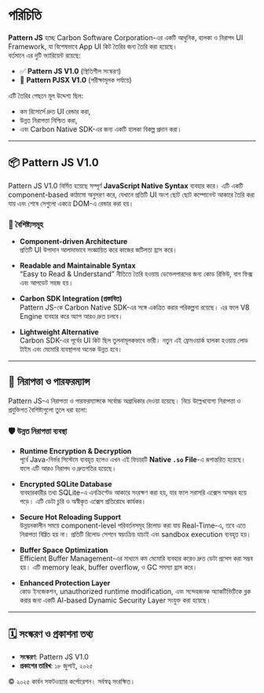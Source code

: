 # পরিচিতি

**Pattern JS** হচ্ছে Carbon Software Corporation-এর একটি আধুনিক, হালকা ও নিরাপদ UI Framework, যা বিশেষভাবে App UI কিট তৈরির জন্য তৈরি করা হয়েছে।  
বর্তমানে এর দুটি ভ্যারিয়েন্ট রয়েছে:

- ✅ **Pattern JS V1.0** (স্থিতিশীল সংস্করণ)
- 🧪 **Pattern PJSX V1.0** (পরীক্ষামূলক পর্যায়ে)

এটি তৈরির পেছনে মূল উদ্দেশ্য ছিল:  
- কম রিসোর্সে দ্রুত UI রেন্ডার করা,  
- উন্নত নিরাপত্তা নিশ্চিত করা,  
- এবং Carbon Native SDK-এর জন্য একটি হালকা বিকল্প প্রদান করা।

---

## 📦 Pattern JS V1.0

Pattern JS V1.0 নির্মিত হয়েছে সম্পূর্ণ **JavaScript Native Syntax** ব্যবহার করে। এটি একটি component-based কাঠামো অনুসরণ করে, যেখানে প্রতিটি UI অংশ ছোট ছোট কম্পোনেন্ট আকারে তৈরি করা যায় এবং শেষে সেগুলো একত্রে DOM-এ রেন্ডার করা হয়।

### 🧩 বৈশিষ্ট্যসমূহ

- **Component-driven Architecture**  
  প্রতিটি UI উপাদান আলাদাভাবে সংজ্ঞায়িত করে কাজের জটিলতা হ্রাস করে।

- **Readable and Maintainable Syntax**  
  “Easy to Read & Understand” নীতিতে তৈরি হওয়ায় ডেভেলপারদের জন্য কোড রিভিউ, বাগ ফিক্স এবং আপডেট সহজ হয়।

- **Carbon SDK Integration (প্রস্তাবিত)**  
  Pattern JS-কে Carbon Native SDK-এর সঙ্গে একত্রিত করার পরিকল্পনা রয়েছে। এর ফলে V8 Engine ব্যবহার করে অ্যাপ আরও দ্রুত চলবে।

- **Lightweight Alternative**  
  Carbon SDK-এর পূর্বের UI কিট ছিল তুলনামূলকভাবে ভারী। নতুন এই ফ্রেমওয়ার্ক হালকা হওয়ায় লোড টাইম এবং মেমোরি ব্যবস্থাপনা অনেক উন্নত হবে।

---

## 🔐 নিরাপত্তা ও পারফরম্যান্স

Pattern JS-এ নিরাপত্তা ও পারফরম্যান্সকে সর্বোচ্চ অগ্রাধিকার দেওয়া হয়েছে। নিচে উল্লেখযোগ্য নিরাপত্তা ও প্রযুক্তিগত বৈশিষ্ট্যগুলো তুলে ধরা হলো:

### 🛡️ উন্নত নিরাপত্তা ব্যবস্থা

- **Runtime Encryption & Decryption**  
  পূর্বে Java-নির্ভর সিস্টেমে ব্যবহৃত হলেও এখন এই ফিচারটি **Native `.so` File**-এ রূপান্তরিত হয়েছে। ফলে এটি আরও নিরাপদ ও দ্রুতগতির হয়েছে।

- **Encrypted SQLite Database**  
  ব্যবহারকারীর তথ্য SQLite-এ এনক্রিপ্টেড আকারে সংরক্ষণ করা হয়, যার ফলে সরাসরি এক্সেস অসম্ভব হয়ে পড়ে। এটি ডেটা চুরি ও অস্বীকৃত এক্সেস প্রতিরোধে কার্যকর।

- **Secure Hot Reloading Support**  
  উন্নয়নকালীন সময়ে component-level পরিবর্তনসমূহ রিলোড করা যায় Real-Time-এ, তবে এতে নিরাপত্তা বিঘ্নিত হয় না। প্রতিটি রিলোড সেশনে স্বয়ংক্রিয় যাচাই এবং sandbox execution ব্যবহৃত হয়।

- **Buffer Space Optimization**  
  Efficient Buffer Management-এর মাধ্যমে কম মেমোরি ব্যবহার করেও দ্রুত ডেটা প্রসেস করা সম্ভব হয়। এটি memory leak, buffer overflow, ও GC সমস্যা হ্রাস করে।

- **Enhanced Protection Layer**  
  কোড ইনজেকশন, unauthorized runtime modification, এবং সন্দেহজনক অ্যাকটিভিটিকে ব্লক করার জন্য একটি Al-based Dynamic Security Layer সংযুক্ত করা হয়েছে।

---

## 🗓️ সংস্করণ ও প্রকাশনা তথ্য

- **সংস্করণ**: Pattern JS V1.0  
- **প্রকাশের তারিখ**: ১৮ জুলাই, ২০২৫

© ২০২৫ কার্বন সফটওয়্যার কর্পোরেশন। সর্বস্বত্ব সংরক্ষিত।
